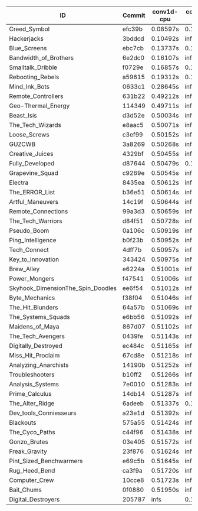 |ID|Commit|conv1d-cpu|conv1d-gpu|DWSPConv2D-gpu|gemm-gpu|avg|
|-|-|-|-|-|-|-|
|Creed_Symbol|efc39b|0.08597s|0.12232s|2.95214s|1.81745s|1.24447s|
|Hackerjacks|3bddcd|0.10492s|infs|infs|4.51247s|infs|
|Blue_Screens|ebc7cb|0.13737s|0.12903s|infs|1.95303s|infs|
|Bandwidth_of_Brothers|6e2dc0|0.16107s|infs|infs|2.09432s|infs|
|Smalltalk_Dribble|f0729e|0.16857s|0.13720s|infs|1.95281s|infs|
|Rebooting_Rebels|a59615|0.19312s|0.12821s|infs|1.91195s|infs|
|Mind_Ink_Bots|0633c1|0.28645s|infs|infs|4.57067s|infs|
|Remote_Controllers|631b22|0.49212s|infs|infs|4.53834s|infs|
|Geo-Thermal_Energy|114349|0.49711s|infs|infs|4.52727s|infs|
|Beast_Isis|d3d52e|0.50034s|infs|infs|4.54013s|infs|
|The_Tech_Wizards|e8aac5|0.50071s|infs|infs|4.51633s|infs|
|Loose_Screws|c3ef99|0.50152s|infs|infs|4.54268s|infs|
|GUZCWB|3a8269|0.50268s|infs|infs|4.55139s|infs|
|Creative_Juices|4329bf|0.50455s|infs|infs|4.51856s|infs|
|Fully_Developed|d87644|0.50479s|0.14839s|infs|2.14791s|infs|
|Grapevine_Squad|c9269e|0.50545s|infs|infs|4.53299s|infs|
|Electra|8435ea|0.50612s|infs|infs|4.53199s|infs|
|The_ERROR_List|b36e51|0.50614s|infs|infs|4.52187s|infs|
|Artful_Maneuvers|14c19f|0.50644s|infs|infs|4.52039s|infs|
|Remote_Connections|99a3d3|0.50659s|infs|infs|4.54029s|infs|
|The_Tech_Warriors|d84f51|0.50728s|infs|infs|4.54302s|infs|
|Pseudo_Boom|0a106c|0.50919s|infs|infs|4.52551s|infs|
|Ping_Intelligence|b0f23b|0.50952s|infs|infs|4.51933s|infs|
|Tech_Connect|4dff7b|0.50957s|infs|infs|4.52625s|infs|
|Key_to_Innovation|343424|0.50975s|infs|infs|4.54308s|infs|
|Brew_Alley|e6224a|0.51001s|infs|infs|4.50992s|infs|
|Power_Mongers|f47541|0.51006s|infs|infs|4.53700s|infs|
|Skyhook_DimensionThe_Spin_Doodles|ee6f54|0.51012s|infs|infs|4.52705s|infs|
|Byte_Mechanics|f38f04|0.51046s|infs|infs|4.53195s|infs|
|The_Hit_Blunders|64a57b|0.51069s|infs|infs|4.52657s|infs|
|The_Systems_Squads|e6bb56|0.51092s|infs|infs|4.52805s|infs|
|Maidens_of_Maya|867d07|0.51102s|infs|infs|4.56235s|infs|
|The_Tech_Avengers|0439fe|0.51143s|infs|infs|4.77195s|infs|
|Digitally_Destroyed|ec484c|0.51165s|infs|infs|4.50383s|infs|
|Miss_Hit_Proclaim|67cd8e|0.51218s|infs|infs|4.52603s|infs|
|Analyzing_Anarchists|14190b|0.51252s|infs|infs|4.52206s|infs|
|Troubleshooters|b10ff2|0.51266s|infs|infs|4.52079s|infs|
|Analysis_Systems|7e0010|0.51283s|infs|infs|4.52458s|infs|
|Prime_Calculus|14db14|0.51287s|infs|infs|4.50849s|infs|
|The_Alter_Ridge|6adeeb|0.51337s|0.15970s|infs|4.47737s|infs|
|Dev_tools_Conniesseurs|a23e1d|0.51392s|infs|infs|4.51530s|infs|
|Blackouts|575a55|0.51424s|infs|infs|4.51185s|infs|
|The_Cyco_Paths|c44f96|0.51438s|infs|infs|4.53393s|infs|
|Gonzo_Brutes|03e405|0.51572s|infs|infs|4.52717s|infs|
|Freak_Gravity|23f876|0.51624s|infs|infs|4.52315s|infs|
|Pint_Sized_Benchwarmers|e69c5b|0.51645s|infs|infs|4.54172s|infs|
|Rug_Heed_Bend|ca3f9a|0.51720s|infs|infs|4.54088s|infs|
|Computer_Crew|10cce8|0.51723s|infs|infs|4.52107s|infs|
|Bait_Chums|0f0880|0.51950s|infs|infs|4.52710s|infs|
|Digital_Destroyers|205787|infs|0.13660s|2.98678s|1.97880s|infs|
